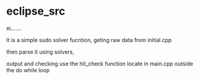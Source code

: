 # eclipse_src

ei.......

It is a simple sudo solver fucntion, geting raw data from initial.cpp

then parse it using solvers,

output and checking use the hit_check function locate in main.cpp
outside the do while loop
